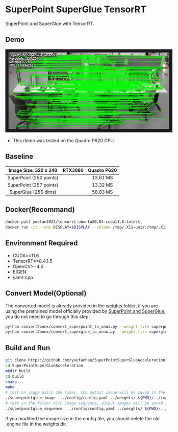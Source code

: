# SuperPoint SuperGlue TensorRT
SuperPoint and SuperGlue with TensorRT.

## Demo
<img src="image/superpoint_superglue_tensorrt.gif" width = "640" height = "240"  alt="match_image" border="10" />

* This demo was tested on the Quadro P620 GPU.

## Baseline

| Image Size: 320 x 240  | RTX3080 | Quadro P620 | 
|:----------------------:|:-------:|:-----------:|
| SuperPoint (250 points)|         | 13.61 MS    | 
| SuperPoint (257 points)|         | 13.32 MS    | 
| SuperGlue (256 dims)   |         | 58.83 MS    |

## Docker(Recommand)
```bash
docker pull yuefan2022/tensorrt-ubuntu20.04-cuda11.6:latest
docker run -it --env DISPLAY=$DISPLAY --volume /tmp/.X11-unix:/tmp/.X11-unix --privileged --runtime nvidia --gpus all --volume ${PWD}:/workspace --workdir /workspace --name tensorrt yuefan2022/tensorrt-ubuntu20.04-cuda11.6:latest /bin/bash
```

## Environment Required
* CUDA==11.6
* TensorRT==8.4.1.5
* OpenCV>=4.0
* EIGEN
* yaml-cpp

## Convert Model(Optional)
The converted model is already provided in the [weights](./weights) folder, if you are using the pretrained model officially provided by [SuperPoint and SuperGlue](https://github.com/magicleap/SuperGluePretrainedNetwork), you do not need to go through this step.
```bash
python convert2onnx/convert_superpoint_to_onnx.py --weight_file superpoint_pth_file_path --output_dir superpoint_onnx_file_dir
python convert2onnx/convert_superglue_to_onnx.py --weight_file superglue_pth_file_path --output_dir superglue_onnx_file_dir
```

## Build and Run
```bash
git clone https://github.com/yuefanhao/SuperPointSuperGlueAcceleration.git
cd SuperPointSuperGlueAcceleration
mkdir build
cd build
cmake ..
make
# test on image pairs 100 times, the output image will be saved in the build dir
./superpointglue_image  ../config/config.yaml ../weights/ ${PWD}/../image/image0.png ${PWD}/../image/image1.png
# test on the folder with image sequence, output images will be saved in the param assigned dir
./superpointglue_sequence  ../config/config.yaml ../weights/ ${PWD}/../image/freiburg_sequence/ ${PWD}/../image/freiburg_sequence/match_images/
```
If you modified the image size in the config file, you should delete the old .engine file in the weights dir.
